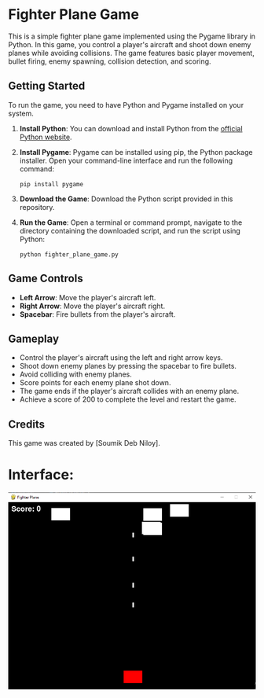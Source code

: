 # Fighter Plane Game

This is a simple fighter plane game implemented using the Pygame library in Python. In this game, you control a player's aircraft and shoot down enemy planes while avoiding collisions. The game features basic player movement, bullet firing, enemy spawning, collision detection, and scoring.

## Getting Started

To run the game, you need to have Python and Pygame installed on your system.

1. **Install Python**: You can download and install Python from the [official Python website](https://www.python.org/).

2. **Install Pygame**: Pygame can be installed using pip, the Python package installer. Open your command-line interface and run the following command:
    ```
    pip install pygame
    ```

3. **Download the Game**: Download the Python script provided in this repository.

4. **Run the Game**: Open a terminal or command prompt, navigate to the directory containing the downloaded script, and run the script using Python:
    ```
    python fighter_plane_game.py
    ```

## Game Controls

- **Left Arrow**: Move the player's aircraft left.
- **Right Arrow**: Move the player's aircraft right.
- **Spacebar**: Fire bullets from the player's aircraft.

## Gameplay

- Control the player's aircraft using the left and right arrow keys.
- Shoot down enemy planes by pressing the spacebar to fire bullets.
- Avoid colliding with enemy planes.
- Score points for each enemy plane shot down.
- The game ends if the player's aircraft collides with an enemy plane.
- Achieve a score of 200 to complete the level and restart the game.

## Credits

This game was created by [Soumik Deb Niloy].

# Interface: 
![Example Image](Fighter_plane.png)
